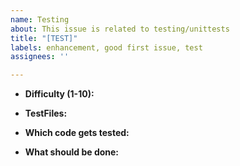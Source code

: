 ```yaml
---
name: Testing
about: This issue is related to testing/unittests
title: "[TEST]"
labels: enhancement, good first issue, test
assignees: ''

---
```


- **Difficulty (1-10):**

- **TestFiles:**

- **Which code gets tested:**

- **What should be done:**
